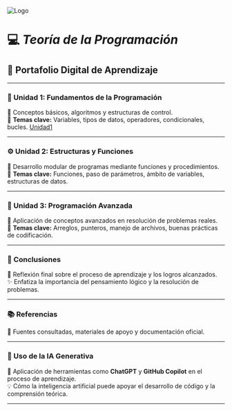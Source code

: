 ![Logo](https://unl.edu.ec/sites/default/files/logogris%20copia.png)

# 💻 ***Teoría de la Programación***

## 📘 Portafolio Digital de Aprendizaje  

---

### 🧩 Unidad 1: Fundamentos de la Programación  
📖 Conceptos básicos, algoritmos y estructuras de control.  
🔹 **Temas clave:** Variables, tipos de datos, operadores, condicionales, bucles.
[Unidad1](unidad1.md)


---

### ⚙️ Unidad 2: Estructuras y Funciones  
🧠 Desarrollo modular de programas mediante funciones y procedimientos.  
🔹 **Temas clave:** Funciones, paso de parámetros, ámbito de variables, estructuras de datos.

---

### 🧱 Unidad 3: Programación Avanzada  
🚀 Aplicación de conceptos avanzados en resolución de problemas reales.  
🔹 **Temas clave:** Arreglos, punteros, manejo de archivos, buenas prácticas de codificación.

---

### 🧭 Conclusiones  
💬 Reflexión final sobre el proceso de aprendizaje y los logros alcanzados.  
✨ Enfatiza la importancia del pensamiento lógico y la resolución de problemas.

---

### 📚 Referencias  
🔗 Fuentes consultadas, materiales de apoyo y documentación oficial.

---

### 🤖 Uso de la IA Generativa  
🧬 Aplicación de herramientas como **ChatGPT** y **GitHub Copilot** en el proceso de aprendizaje.  
💡 Cómo la inteligencia artificial puede apoyar el desarrollo de código y la comprensión teórica.

---
